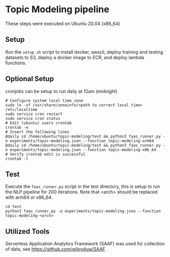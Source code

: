 # Topic Modeling pipeline
These steps were executed on Ubuntu 20.04 (x86_64)
## Setup
Run the `setup.sh` script to install docker, awscli, deploy training and testing datasets to S3, deploy a docker image to ECR, and deploy lambda functions.
## Optional Setup
cronjobs can be setup to run daily at 12am (midnight)
```
# Configure system local time zone
sudo ln -sf /usr/share/zoneinfo/<path to correct local time> /etc/localtime
sudo service cron restart
sudo service cron status
# Edit (ubuntu) users crontab
crontab -e
# Insert the following lines
@daily cd /home/ubuntu/topic-modeling/test && python3 faas_runner.py -e experiments/topic-modeling.json --function topic-modeling-arm64
@daily cd /home/ubuntu/topic-modeling/test && python3 faas_runner.py -e experiments/topic-modeling.json --function topic-modeling-x86_64
# Verify crontab edit is successful
crontab -l
```
## Test
Execute the `faas_runner.py` script in the test directory, this is setup to run the NLP pipeline for 200 iterations.  Note that \<arch\> should be replaced with arm64 or x86_64.
```
cd test
python3 faas_runner.py -e experiments/topic-modeling.json --function topic-modeling-<arch>
```
## Utilized Tools
Serverless Application Analytics Framework (SAAF) was used for collection of data, see https://github.com/wlloyduw/SAAF
